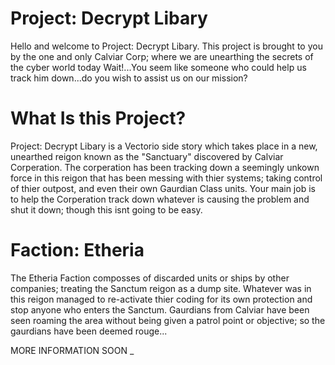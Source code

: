 # Project: Decrypt Libary
Hello and welcome to Project: Decrypt Libary. This project is brought to you by the one and only Calviar Corp; where we are unearthing the secrets of the cyber world today
Wait!...You seem like someone who could help us track him down...do you wish to assist us on our mission?

# What Is this Project?
Project: Decrypt Libary is a Vectorio side story which takes place in a new, unearthed reigon known as the "Sanctuary" discovered by Calviar Corperation.
The corperation has been tracking down a seemingly unkown force in this reigon that has been messing with thier systems; taking control of thier outpost, and even their own Gaurdian Class units.
Your main job is to help the Corperation track down whatever is causing the problem and shut it down; though this isnt going to be easy.


# Faction: Etheria
The Etheria Faction composses of discarded units or ships by other companies; treating the Sanctum reigon as a dump site. Whatever was in this reigon managed to re-activate thier coding for its own protection and stop anyone who enters the Sanctum.
Gaurdians from Calviar have been seen roaming the area without being given a patrol point or objective; so the gaurdians have been deemed rouge...


MORE INFORMATION SOON _
